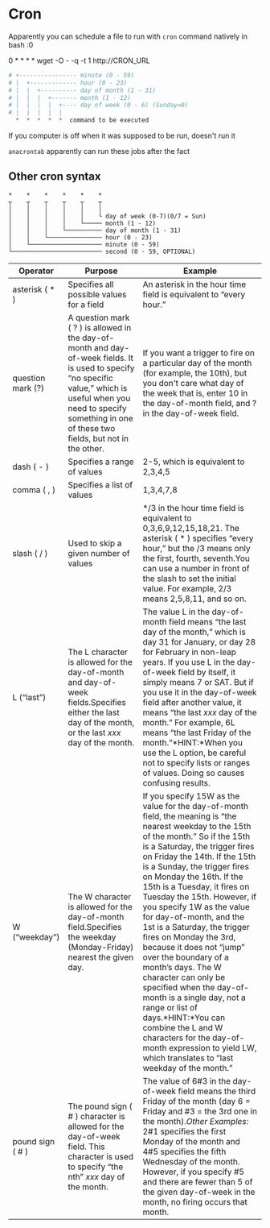 # Cron

Apparently you can schedule a file to run with `cron`  command natively in bash :0 

0 * * * * wget -O - -q -t 1 http://CRON_URL

```php
# +---------------- minute (0 - 59)
# |  +------------- hour (0 - 23)
# |  |  +---------- day of month (1 - 31)
# |  |  |  +------- month (1 - 12)
# |  |  |  |  +---- day of week (0 - 6) (Sunday=0)
# |  |  |  |  |
  *  *  *  *  *  command to be executed
```

If you computer is off when it was supposed to be run, doesn't run it 

`anacrontab` apparently can run these jobs after the fact

## Other cron syntax

```
*    *    *    *    *    *
┬    ┬    ┬    ┬    ┬    ┬
│    │    │    │    │    │
│    │    │    │    │    └ day of week (0-7)(0/7 = Sun)
│    │    │    │    └───── month (1 - 12)
│    │    │    └────────── day of month (1 - 31)
│    │    └─────────────── hour (0 - 23)
│    └──────────────────── minute (0 - 59)
└───────────────────────── second (0 - 59, OPTIONAL)
```



| Operator          | Purpose                                                      | Example                                                      |
| ----------------- | ------------------------------------------------------------ | ------------------------------------------------------------ |
| asterisk ( * )    | Specifies all possible values for a field                    | An asterisk in the hour time field is equivalent to “every hour.” |
| question mark (?) | A question mark ( ? ) is allowed in the day-of-month and day-of-week fields. It is used to specify “no specific value,” which is useful when you need to specify something in one of these two fields, but not in the other. | If you want a trigger to fire on a particular day of the month (for example, the 10th), but you don't care what day of the week that is, enter 10 in the day-of-month field, and ? in the day-of-week field. |
| dash ( - )        | Specifies a range of values                                  | 2-5, which is equivalent to 2,3,4,5                          |
| comma ( , )       | Specifies a list of values                                   | 1,3,4,7,8                                                    |
| slash ( / )       | Used to skip a given number of values                        | */3 in the hour time field is equivalent to 0,3,6,9,12,15,18,21. The asterisk ( * ) specifies “every hour,” but the /3 means only the first, fourth, seventh.You can use a number in front of the slash to set the initial value. For example, 2/3 means 2,5,8,11, and so on. |
| L (“last”)        | The L character is allowed for the day-of-month and day-of-week fields.Specifies either the last day of the month, or the last *xxx* day of the month. | The value L in the day-of-month field means “the last day of the month,” which is day 31 for January, or day 28 for February in non-leap years. If you use L in the day-of-week field by itself, it simply means 7 or SAT. But if you use it in the day-of-week field after another value, it means “the last *xxx* day of the month.” For example, 6L means “the last Friday of the month.”*HINT:*When you use the L option, be careful not to specify lists or ranges of values. Doing so causes confusing results. |
| W (“weekday”)     | The W character is allowed for the day-of-month field.Specifies the weekday (Monday-Friday) nearest the given day. | If you specify 15W as the value for the day-of-month field, the meaning is “the nearest weekday to the 15th of the month.” So if the 15th is a Saturday, the trigger fires on Friday the 14th. If the 15th is a Sunday, the trigger fires on Monday the 16th. If the 15th is a Tuesday, it fires on Tuesday the 15th. However, if you specify 1W as the value for day-of-month, and the 1st is a Saturday, the trigger fires on Monday the 3rd, because it does not “jump” over the boundary of a month’s days. The W character can only be specified when the day-of-month is a single day, not a range or list of days.*HINT:*You can combine the L and W characters for the day-of-month expression to yield LW, which translates to “last weekday of the month.” |
| pound sign ( # )  | The pound sign ( # ) character is allowed for the day-of-week field. This character is used to specify “the nth” *xxx* day of the month. | The value of 6#3 in the day-of-week field means the third Friday of the month (day 6 = Friday and #3 = the 3rd one in the month).*Other Examples:* 2#1 specifies the first Monday of the month and 4#5 specifies the fifth Wednesday of the month. However, if you specify #5 and there are fewer than 5 of the given day-of-week in the month, no firing occurs that month. |
